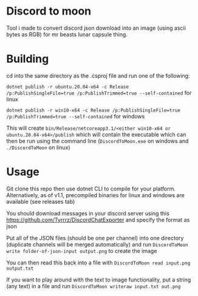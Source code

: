 # Discord to moon

Tool i made to convert discord json download into an image (using ascii bytes as RGB) for mr beasts lunar capsule thing.


# Building

cd into the same directory as the .csproj file and run one of the following:

`dotnet publish -r ubuntu.20.04-x64 -c Release /p:PublishSingleFile=true /p:PublishTrimmed=true --self-contained` for linux

`dotnet publish -r win10-x64 -c Release /p:PublishSingleFile=true /p:PublishTrimmed=true --self-contained` for windows

This will create `bin/Release/netcoreapp3.1/<either win10-x64 or ubuntu.20.04-x64>/publish` which will contain the executable which can then be run using the command line (`DiscordToMoon.exe` on windows and `./DiscordToMoon` on linux)

# Usage

Git clone this repo then use dotnet CLI to compile for your platform. Alternatively, as of v1.1, precompiled binaries for linux and windows are available (see releases tab)

You should download messages in your discord server using this https://github.com/Tyrrrz/DiscordChatExporter and specify the format as json

Put all of the JSON files (should be one per channel) into one directory (duplicate channels will be merged automatically) and run `DiscordToMoon write folder-of-json-input output.png` to create the image

You can then read this back into a file with `DiscordToMoon read input.png output.txt`

If you want to play around with the text to image functionality, put a string (any text) in a file and run `DiscordToMoon writeraw input.txt out.png`
